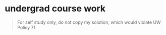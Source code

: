 # undergrad course work 


> For self study only, do not copy my solution, which would violate UW Policy 71
